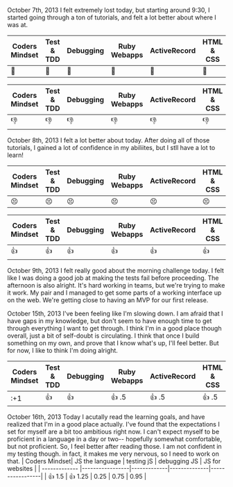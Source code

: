 October 7th, 2013
I felt extremely lost today, but starting around 9:30, I started going through a ton of tutorials, and felt a lot better about where I was at.


| Coders Mindset| Test & TDD    | Debugging  | Ruby Webapps | ActiveRecord | HTML & CSS  |
| ------------- |---------------| -----------|--------------|--------------| ------------|
| :facepunch:   | :facepunch:   |:facepunch: |:facepunch:   | :facepunch:  |:facepunch:  |


| Coders Mindset| Test & TDD    | Debugging  | Ruby Webapps | ActiveRecord | HTML & CSS  |
| ------------- |---------------| -----------|--------------|--------------| ------------|
| :thumbsdown:  | :thumbsdown:  |:thumbsdown:|:thumbsdown:  | :thumbsdown: |:thumbsdown: |


October 8th, 2013
I felt a lot better about today. After doing all of those tutorials, I gained a lot of confidence in my abiliites, but I stll have a lot to learn!

| Coders Mindset| Test & TDD    | Debugging  | Ruby Webapps | ActiveRecord | HTML & CSS  |
| ------------- |---------------| -----------|--------------|--------------| ------------|
|:persevere:    |:persevere:    |:persevere: |:persevere:   |:persevere:   | :persevere: |


| Coders Mindset| Test & TDD    | Debugging  | Ruby Webapps | ActiveRecord | HTML & CSS  |
| ------------- |---------------| -----------|--------------|--------------| ------------|
| :+1:          | :+1:          |:+1:        |:+1:          | :+1:         |:+1:         |



October 9th, 2013
I felt really good about the morning challenge today. I felt like I was doing a good job at making the tests fail before proceeding.
The afternoon is also alright. It's hard working in teams, but we're trying to make it work. My pair and I managed to get some parts of a working interface up on the web.
We're getting close to having an MVP for our first release.

October 15th, 2013
I've been feeling like I'm slowing down. I am afraid that I have gaps in my knowledge, but don't seem to have enough time to get through everything I want to get through.
I think I'm in a good place though overall, just a bit of self-doubt is circulating. I think that once I build something on my own, and prove that I know what's up, I'll feel better.
But for now, I like to think I'm doing alright. 

| Coders Mindset| Test & TDD    | Debugging  | Ruby Webapps | ActiveRecord | HTML & CSS  |
| ------------- |---------------| -----------|--------------|--------------| ------------|
| :+1           | :+1:          |:+1:        |:+1:    .5      | :+1:  .5   |:+1:  .5     |



October 16th, 2013
Today I acutally read the learning goals, and have realized that I'm in a good place actually. I've found that the expectations I set for myself are a bit too ambitious right now.
I can't expect myself to be proficient in a language in a day or two-- hopefully somewhat comfortable, but not proficient.
So, I feel better after reading those. I am not confident in my testing though. in fact, it makes me very nervous, so I need to work on that.
| Coders Mindset| JS the language | testing jS  | debugging JS | JS for websites |
| ------------- |-----------------|-------------|--------------|-----------------| 
| :+1:   1.5    | :+1:    1.25    |   0.25      |    0.75      |  0.95           |

